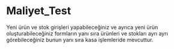# Maliyet_Test
Yeni ürün ve stok girişleri yapabileceğiniz ve ayrıca yeni ürün oluşturabileceğiniz formların yanı sıra ürünleri ve stokları ayrı ayrı görebileceğiniz bunun yanı sıra kasa işlemleride mevcuttur.
